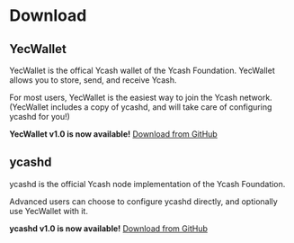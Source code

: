 # Download

## YecWallet

YecWallet is the offical Ycash wallet of the Ycash Foundation. YecWallet allows you to store, send, and receive Ycash.

For most users, YecWallet is the easiest way to join the Ycash network. (YecWallet includes a copy of ycashd, and will take care of configuring ycashd for you!)

**YecWallet v1.0 is now available!** [Download from GitHub](https://github.com/ycashfoundation/ycash/releases/tag/1.0)

## ycashd

ycashd is the official Ycash node implementation of the Ycash Foundation.

Advanced users can choose to configure ycashd directly, and optionally use YecWallet with it.

**ycashd v1.0 is now available!** [Download from GitHub](https://github.com/ycashfoundation/ycash/releases/tag/1.0)
